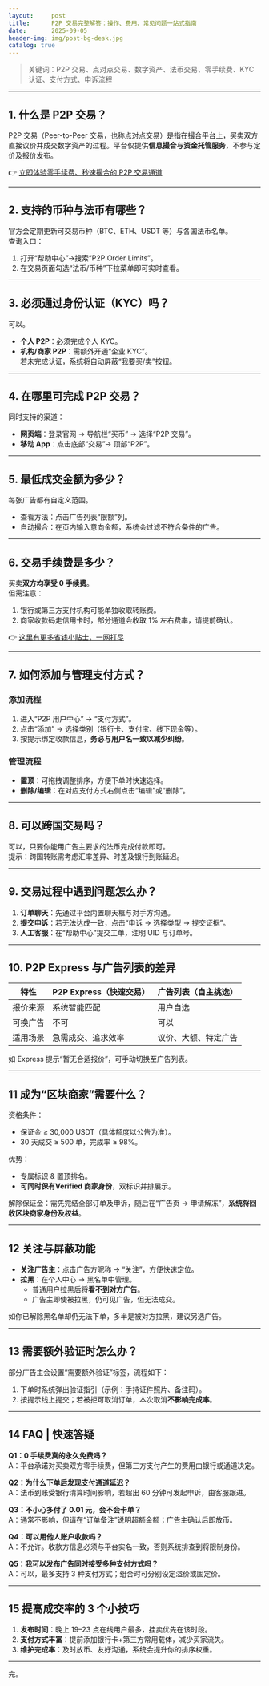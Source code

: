```yaml
---
layout:     post
title:      P2P 交易完整解答：操作、费用、常见问题一站式指南
date:       2025-09-05
header-img: img/post-bg-desk.jpg
catalog: true
---
```


> 关键词：P2P 交易、点对点交易、数字资产、法币交易、零手续费、KYC 认证、支付方式、申诉流程

---

## 1. 什么是 P2P 交易？

P2P 交易（Peer-to-Peer 交易，也称点对点交易）是指在撮合平台上，买卖双方直接议价并成交数字资产的过程。平台仅提供**信息撮合与资金托管服务**，不参与定价及报价发布。

👉 [立即体验零手续费、秒速撮合的 P2P 交易通道](https://okxdog.com/)

---

## 2. 支持的币种与法币有哪些？

官方会定期更新可交易币种（BTC、ETH、USDT 等）与各国法币名单。  
查询入口：  
1. 打开“帮助中心”→搜索“P2P Order Limits”。  
2. 在交易页面勾选“法币/币种”下拉菜单即可实时查看。

---

## 3. 必须通过身份认证（KYC）吗？

可以。  
- **个人 P2P**：必须完成个人 KYC。  
- **机构/商家 P2P**：需额外开通“企业 KYC”。  
若未完成认证，系统将自动屏蔽“我要买/卖”按钮。

---

## 4. 在哪里可完成 P2P 交易？

同时支持的渠道：  
- **网页端**：登录官网 → 导航栏“买币” → 选择“P2P 交易”。  
- **移动 App**：点击底部“交易”→ 顶部“P2P”。  

---

## 5. 最低成交金额为多少？

每张广告都有自定义范围。  
- 查看方法：点击广告列表“限额”列。  
- 自动撮合：在页内输入意向金额，系统会过滤不符合条件的广告。

---

## 6. 交易手续费是多少？

买卖**双方均享受 0 手续费**。  
但需注意：  
1. 银行或第三方支付机构可能单独收取转账费。  
2. 商家收款码走信用卡时，部分通道会收取 1% 左右费率，请提前确认。

👉 [这里有更多省钱小贴士，一网打尽](https://okxdog.com/)

---

## 7. 如何添加与管理支付方式？

### 添加流程  
1. 进入“P2P 用户中心” → “支付方式”。  
2. 点击“添加” → 选择类别（银行卡、支付宝、线下现金等）。  
3. 按提示绑定收款信息，**务必与用户名一致以减少纠纷**。  

### 管理流程  
- **置顶**：可拖拽调整排序，方便下单时快速选择。  
- **删除/编辑**：在对应支付方式右侧点击“编辑”或“删除”。  

---

## 8. 可以跨国交易吗？

可以，只要你能用广告主要求的法币完成付款即可。  
提示：跨国转账需考虑汇率差异、时差及银行到账延迟。

---

## 9. 交易过程中遇到问题怎么办？

1. **订单聊天**：先通过平台内置聊天框与对手方沟通。  
2. **提交申诉**：若无法达成一致，点击“申诉 → 选择类型 → 提交证据”。  
3. **人工客服**：在“帮助中心”提交工单，注明 UID 与订单号。

---

## 10. P2P Express 与广告列表的差异

| 特性           | P2P Express（快速交易） | 广告列表（自主挑选） |
|----------------|-------------------------|-----------------------|
| 报价来源       | 系统智能匹配             | 用户自选               |
| 可换广告       | 不可                    | 可以                   |
| 适用场景       | 急需成交、追求效率       | 议价、大额、特定广告   |

如 Express 提示“暂无合适报价”，可手动切换至广告列表。

---

## 11 成为“区块商家”需要什么？

资格条件：  
- 保证金 ≥ 30,000 USDT（具体额度以公告为准）。  
- 30 天成交 ≥ 500 单，完成率 ≥ 98%。  

优势：  
- 专属标识 & 置顶排名。  
- **可同时保有Verified 商家身份**，双标识并排展示。  

解除保证金：需先完结全部订单及申诉，随后在“广告页 → 申请解冻”，**系统将回收区块商家身份及权益**。

---

## 12 关注与屏蔽功能

- **关注广告主**：点击广告方昵称 → “关注”，方便快速定位。  
- **拉黑**：在个人中心 → 黑名单中管理。  
  - 普通用户拉黑后将**看不到对方广告**。  
  - 广告主即使被拉黑，仍可见广告，但无法成交。  

如你已解除黑名单却仍无法下单，多半是被对方拉黑，建议另选广告。

---

## 13 需要额外验证时怎么办？

部分广告主会设置“需要额外验证”标签，流程如下：  
1. 下单时系统弹出验证指引（示例：手持证件照片、备注码）。  
2. 按提示线上提交；若被拒可取消订单，本次取消**不影响完成率**。  

---

## 14 FAQ | 快速答疑

**Q1：0 手续费真的永久免费吗？**  
A：平台承诺对买卖双方零手续费，但第三方支付产生的费用由银行或通道决定。

**Q2：为什么下单后发现支付通道延迟？**  
A：法币到账受银行清算时间影响，若超出 60 分钟可发起申诉，由客服跟进。

**Q3：不小心多付了 0.01 元，会不会卡单？**  
A：通常不影响，但请在“订单备注”说明超额金额；广告主确认后即放币。

**Q4：可以用他人账户收款吗？**  
A：不允许。收款方信息必须与平台实名一致，否则系统排查到将限制身份。

**Q5：我可以发布广告同时接受多种支付方式吗？**  
A：可以，最多支持 3 种支付方式；组合时可分别设定溢价或固定价。

---

## 15 提高成交率的 3 个小技巧

1. **发布时间**：晚上 19–23 点在线用户最多，挂卖优先在该时段。  
2. **支付方式丰富**：提前添加银行卡+第三方常用载体，减少买家流失。  
3. **维护完成率**：及时放币、友好沟通，系统会提升你的排序权重。

---

完。